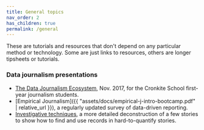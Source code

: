```yaml
---
title: General topics
nav_order: 2
has_children: true
permalink: /general
---
```


These are tutorials and resources that don't depend on any particular method or technology. Some are just links to resources, others are longer tipsheets or tutorials.

### Data journalism presentations

* [The Data Journalism Ecosystem](https://drive.google.com/open?id=1vYVIdPUSXiwXArLCRvxPH53FB7zkEMViXieOM-CNkoE), Nov. 2017, for the Cronkite School first-year journalism students.
* [Empirical Journalism]({{ "assets/docs/empirical-j-intro-bootcamp.pdf" | relative_url }}), a regularly updated survey of data-driven reporting.
* [Investigative techniques](https://docs.google.com/presentation/d/1R5tJfimEapghi9FofWliiUpqVmEdfn_-vQQjRDMSQu4/edit?usp=sharing), a more detailed deconstruction of a few stories to show how to find and use records in hard-to-quantify stories.
